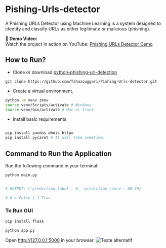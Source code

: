 
# Pishing-Urls-detector
A Phishing URLs Detector using Machine Learning is a system designed to identify and classify URLs as either legitimate or malicious (phishing). 

🎥 **Demo Video:**  
Watch the project in action on YouTube: [Phishing URLs Detector Demo](https://www.youtube.com/watch?v=KsIf5hX8uig)


## How to Run?

- Clone or download [python-phishing-url-detection](https://github.com/Tahazouggari/Pishing-Urls-detector.git) 

`git clone https://github.com/Tahazouggari/Pishing-Urls-detector.git`


- Create a virtual environment.
```bash
python -m venv zenv
source venv/Scripts/activate # Windows
source venv/bin/activate # Mac or linux
```


- Install basic requirements
```bash

pip install pandas whois httpx
pip install pycaret # It will take sometime.
```

## Command to Run the Application

Run the following command in your terminal:

```bash
python main.py 


# OUTPUT: {'prediction_label': 0, 'prediction_score': 68.39} 

# 0 = False | 1 True
```

### To Run GUI

```bash
pip install flask

python app.py
```

Open http://127.0.0.1:5000 in your browser.
![Texte alternatif](./images/Screenshot-from-2025-01-28.png "Texte au survol")



